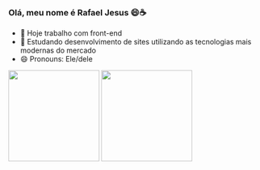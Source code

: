 ### Olá, meu nome é Rafael Jesus 😄☕

- 🔭 Hoje trabalho com front-end
- 🌱 Estudando desenvolvimento de sites utilizando as tecnologias mais modernas do mercado
- 😄 Pronouns: Ele/dele

<div>
   <img height="180em" src="https://github-readme-stats.vercel.app/api?username=rafavitorino&show_icons=true&theme=dracula">
   <img height="180em" src="https://github-readme-stats.vercel.app/api/top-langs/?username=rafavitorino&layout=compact&langs_count=16&theme=dracula">
</div>
